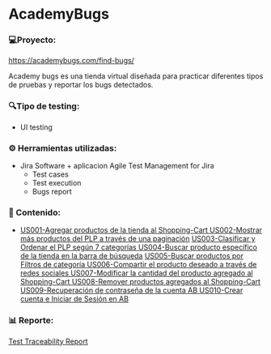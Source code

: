 # AcademyBugs

### 💻Proyecto: 
https://academybugs.com/find-bugs/

Academy bugs es una tienda virtual diseñada para practicar diferentes tipos de pruebas y reportar los bugs detectados.

### 🔍Tipo de testing:
* UI testing

### ⚙ Herramientas utilizadas:
* Jira Software + aplicacion Agile Test Management for Jira 
    * Test cases
    * Test execution
    * Bugs report

### 📁 Contenido:


* <a href="https://marilina-scandalo.atlassian.net/browse/AB-1"> US001-Agregar productos de la tienda al Shopping-Cart </a>
<a href="https://marilina-scandalo.atlassian.net/browse/AB-7"> US002-Mostrar más productos del PLP a través de una paginación</a>
<a href="https://marilina-scandalo.atlassian.net/browse/AB-20"> US003-Clasificar y Ordenar el PLP según 7 categorías </a>
<a href="https://marilina-scandalo.atlassian.net/browse/AB-23"> US004-Buscar producto específico de la tienda en la barra de búsqueda</a>
<a href="https://marilina-scandalo.atlassian.net/browse/AB-27"> US005-Buscar productos por Filtros de categoría </a>
<a href="https://marilina-scandalo.atlassian.net/browse/AB-31"> US006-Compartir el producto deseado a través de redes sociales </a>
<a href="https://marilina-scandalo.atlassian.net/browse/AB-37"> US007-Modificar la cantidad del producto agregado al Shopping-Cart </a>
<a href="https://marilina-scandalo.atlassian.net/browse/AB-44"> US008-Remover productos agregados al Shopping-Cart</a>
<a href="https://marilina-scandalo.atlassian.net/browse/AB-48"> US009-Recuperación de contraseña de la cuenta AB </a>
<a href="https://marilina-scandalo.atlassian.net/browse/AB-53"> US010-Crear cuenta e Iniciar de Sesión en AB </a>

### 📊 Reporte: 
<a href="https://github.com/marilinasc/AcademyBugs/blob/main/AgileTest%20-%20Jira.pdf"> Test Traceability Report </a>
